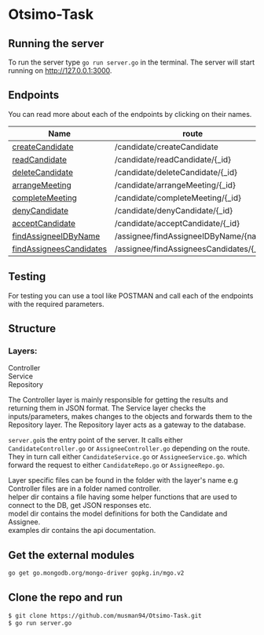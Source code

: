# Otsimo-Task
## Running the server
To run the server type `go run server.go` in the terminal. The server will start running on http://127.0.0.1:3000. 

## Endpoints
You can read more about each of the endpoints by clicking on their names. 

|Name                                                                    |route                                    |method |                                                  
|------------------------------------------------------------------------|-----------------------------------------|-------                  
[createCandidate](examples/candidate/createCandidate.md)                 |/candidate/createCandidate               |POST   |
[readCandidate](examples/candidate/readCandidate.md)                     |/candidate/readCandidate/{_id}           |GET    |
[deleteCandidate](examples/candidate/deleteCandidate.md)                 |/candidate/deleteCandidate/{_id}         |DELETE |
[arrangeMeeting](examples/candidate/arrangeMeeting.md)                   |/candidate/arrangeMeeting/{_id}          |PATCH  |
[completeMeeting](examples/candidate/completeMeeting.md)                 |/candidate/completeMeeting/{_id}         |PATCH  |
[denyCandidate](examples/candidate/denyCandidate.md)                     |/candidate/denyCandidate/{_id}           |PATCH  |
[acceptCandidate](examples/candidate/acceptCandidate.md)                 |/candidate/acceptCandidate/{_id}         |PATCH  |
[findAssigneeIDByName](examples/assignee/findAssigneeIDByName.md)        |/assignee/findAssigneeIDByName/{name}    |GET    |
[findAssigneesCandidates](examples/assingee/findAssigneesCandidates.md)  |/assignee/findAssigneesCandidates/{_id}  |GET    |

## Testing
For testing you can use a tool like POSTMAN and call each of the endpoints with the required parameters.  

## Structure
### Layers:  

Controller   
Service   
Repository   

The Controller layer is mainly responsible for getting the results and returning them in JSON format. The Service layer checks the inputs/parameters, makes changes to the objects and forwards them to the Repository layer. The Repository layer acts as a gateway to the database.   

`server.go`is the entry point of the server. It calls either `CandidateController.go` or `AssigneeController.go` depending on the route. They in turn call either `CandidateService.go` or `AssigneeService.go`. which forward the request to either `CandidateRepo.go` or `AssigneeRepo.go`.   

Layer specific files can be found in the folder with the layer's name e.g Controller files are in a folder named controller.   
helper dir contains a file having some helper functions that are used to connect to the DB, get JSON responses etc.   
model dir contains the model definitions for both the Candidate and Assignee.   
examples dir contains the api documentation.  

## Get the external modules

 ```sh
go get go.mongodb.org/mongo-driver gopkg.in/mgo.v2
```

## Clone the repo and run

 ```sh
$ git clone https://github.com/musman94/Otsimo-Task.git
$ go run server.go
```
